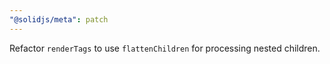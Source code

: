 ```yaml
---
"@solidjs/meta": patch
---
```


Refactor `renderTags` to use `flattenChildren` for processing nested children.
